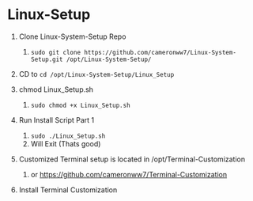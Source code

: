 # Linux-Setup

1. Clone Linux-System-Setup Repo
   1. `sudo git clone https://github.com/cameronww7/Linux-System-Setup.git /opt/Linux-System-Setup/`

2. CD to `cd /opt/Linux-System-Setup/Linux_Setup`

3. chmod Linux_Setup.sh
   1. `sudo chmod +x Linux_Setup.sh`

4. Run Install Script Part 1
   1. `sudo ./Linux_Setup.sh`
   2. Will Exit (Thats good)

5. Customized Terminal setup is located in /opt/Terminal-Customization
   1. or <https://github.com/cameronww7/Terminal-Customization>

6. Install Terminal Customization
